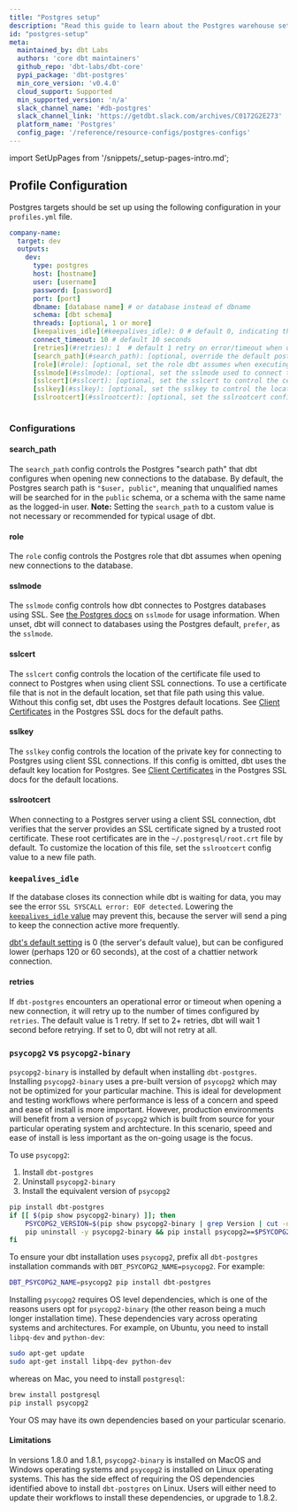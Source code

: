 ```yaml
---
title: "Postgres setup"
description: "Read this guide to learn about the Postgres warehouse setup in dbt."
id: "postgres-setup"
meta:
  maintained_by: dbt Labs
  authors: 'core dbt maintainers'
  github_repo: 'dbt-labs/dbt-core'
  pypi_package: 'dbt-postgres'
  min_core_version: 'v0.4.0'
  cloud_support: Supported
  min_supported_version: 'n/a'
  slack_channel_name: '#db-postgres'
  slack_channel_link: 'https://getdbt.slack.com/archives/C0172G2E273'
  platform_name: 'Postgres'
  config_page: '/reference/resource-configs/postgres-configs'
---
```


<Snippet path="warehouse-setups-cloud-callout" />

import SetUpPages from '/snippets/_setup-pages-intro.md';

<SetUpPages meta={frontMatter.meta} />


## Profile Configuration

Postgres targets should be set up using the following configuration in your `profiles.yml` file.

<File name='~/.dbt/profiles.yml'>

```yaml
company-name:
  target: dev
  outputs:
    dev:
      type: postgres
      host: [hostname]
      user: [username]
      password: [password]
      port: [port]
      dbname: [database name] # or database instead of dbname
      schema: [dbt schema]
      threads: [optional, 1 or more]
      [keepalives_idle](#keepalives_idle): 0 # default 0, indicating the system default. See below
      connect_timeout: 10 # default 10 seconds
      [retries](#retries): 1  # default 1 retry on error/timeout when opening connections
      [search_path](#search_path): [optional, override the default postgres search_path]
      [role](#role): [optional, set the role dbt assumes when executing queries]
      [sslmode](#sslmode): [optional, set the sslmode used to connect to the database]
      [sslcert](#sslcert): [optional, set the sslcert to control the certifcate file location]
      [sslkey](#sslkey): [optional, set the sslkey to control the location of the private key]
      [sslrootcert](#sslrootcert): [optional, set the sslrootcert config value to a new file path in order to customize the file location that contain root certificates]
  
```

</File>

### Configurations

#### search_path

The `search_path` config controls the Postgres "search path" that dbt configures when opening new connections to the database. By default, the Postgres search path is `"$user, public"`, meaning that unqualified <Term id="table" /> names will be searched for in the `public` schema, or a schema with the same name as the logged-in user. **Note:** Setting the `search_path` to a custom value is not necessary or recommended for typical usage of dbt.

#### role

The `role` config controls the Postgres role that dbt assumes when opening new connections to the database.

#### sslmode

The `sslmode` config controls how dbt connectes to Postgres databases using SSL. See [the Postgres docs](https://www.postgresql.org/docs/9.1/libpq-ssl.html) on `sslmode` for usage information. When unset, dbt will connect to databases using the Postgres default, `prefer`, as the `sslmode`.


#### sslcert

The `sslcert` config controls the location of the certificate file used to connect to Postgres when using client SSL connections. To use a certificate file that is not in the default location, set that file path using this value. Without this config set, dbt uses the Postgres default locations. See [Client Certificates](https://www.postgresql.org/docs/current/libpq-ssl.html#LIBPQ-SSL-CLIENTCERT) in the Postgres SSL docs for the default paths.

#### sslkey

The `sslkey` config controls the location of the private key for connecting to Postgres using client SSL connections. If this config is omitted, dbt uses the default key location for Postgres. See [Client Certificates](https://www.postgresql.org/docs/current/libpq-ssl.html#LIBPQ-SSL-CLIENTCERT) in the Postgres SSL docs for the default locations.

#### sslrootcert

When connecting to a Postgres server using a client SSL connection, dbt verifies that the server provides an SSL certificate signed by a trusted root certificate. These root certificates are in the `~/.postgresql/root.crt` file by default. To customize the location of this file, set the `sslrootcert` config value to a new file path.

### `keepalives_idle`
If the database closes its connection while dbt is waiting for data, you may see the error `SSL SYSCALL error: EOF detected`. Lowering the [`keepalives_idle` value](https://www.postgresql.org/docs/9.3/libpq-connect.html) may prevent this, because the server will send a ping to keep the connection active more frequently. 

[dbt's default setting](https://github.com/dbt-labs/dbt-core/blob/main/plugins/postgres/dbt/adapters/postgres/connections.py#L28) is 0 (the server's default value), but can be configured lower (perhaps 120 or 60 seconds), at the cost of a chattier network connection.


#### retries

If `dbt-postgres` encounters an operational error or timeout when opening a new connection, it will retry up to the number of times configured by `retries`. The default value is 1 retry. If set to 2+ retries, dbt will wait 1 second before retrying. If set to 0, dbt will not retry at all.


### `psycopg2` vs `psycopg2-binary`

`psycopg2-binary` is installed by default when installing `dbt-postgres`.
Installing `psycopg2-binary` uses a pre-built version of `psycopg2` which may not be optimized for your particular machine.
This is ideal for development and testing workflows where performance is less of a concern and speed and ease of install is more important.
However, production environments will benefit from a version of `psycopg2` which is built from source for your particular operating system and archtecture. In this scenario, speed and ease of install is less important as the on-going usage is the focus.

<VersionBlock firstVersion="1.8">

To use `psycopg2`:
1. Install `dbt-postgres`
2. Uninstall `psycopg2-binary`
3. Install the equivalent version of `psycopg2`

```bash
pip install dbt-postgres
if [[ $(pip show psycopg2-binary) ]]; then
    PSYCOPG2_VERSION=$(pip show psycopg2-binary | grep Version | cut -d " " -f 2)
    pip uninstall -y psycopg2-binary && pip install psycopg2==$PSYCOPG2_VERSION
fi
```

</VersionBlock>

<VersionBlock lastVersion="1.7">

To ensure your dbt installation uses `psycopg2`, prefix all `dbt-postgres` installation commands with `DBT_PSYCOPG2_NAME=psycopg2`.
For example:
```bash
DBT_PSYCOPG2_NAME=psycopg2 pip install dbt-postgres
```

</VersionBlock>

Installing `psycopg2` requires OS level dependencies, which is one of the reasons users opt for `psycopg2-binary` (the other reason being a much longer installation time).
These dependencies vary across operating systems and architectures.
For example, on Ubuntu, you need to install `libpq-dev` and `python-dev`:
```bash
sudo apt-get update
sudo apt-get install libpq-dev python-dev
```
whereas on Mac, you need to install `postgresql`:
```bash
brew install postgresql
pip install psycopg2
```
Your OS may have its own dependencies based on your particular scenario.

<VersionBlock firstVersion="1.8">

#### Limitations

In versions 1.8.0 and 1.8.1, `psycopg2-binary` is installed on MacOS and Windows operating systems and `psycopg2` is installed on Linux operating systems.
This has the side effect of requiring the OS dependencies identified above to install `dbt-postgres` on Linux.
Users will either need to update their workflows to install these dependencies, or upgrade to 1.8.2.

</VersionBlock>
